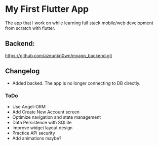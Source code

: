 # My First Flutter App

The app that I work on while learning full stack mobile/web development from scratch with flutter.

## Backend:

https://github.com/azeunkn0wn/myapp_backend.git

## Changelog

* Added backed. The app is no longer connecting to DB directly.


### ToDo
* Use Angel-ORM
* Add Create New Account screen
* Optimize navigation and state management
* Data Persistence with SQLite
* Improve widget layout design
* Practice API security
* Add animations maybe?


